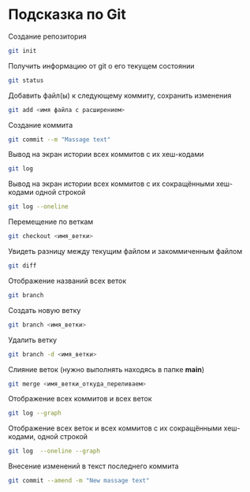 # Подсказка по Git

Создание репозитория
```sh
git init
```

Получить информацию от git о его текущем состоянии
```sh
git status
```

Добавить файл(ы) к следующему коммиту, сохранить изменения
```sh 
git add <имя файла с расширением>
```

Создание коммита
```sh
git commit --m "Massage text"
```

Вывод на экран истории всех коммитов с их хеш-кодами
```sh
git log
```

Вывод на экран истории всех коммитов с их сокращёнными хеш-кодами одной строкой
```sh
git log --oneline
```

Перемещение по веткам
```sh
git checkout <имя_ветки>
```

Увидеть разницу между текущим файлом и закоммиченным файлом
```sh
git diff
```

Отображение названий всех веток
```sh
git branch
```

Создать новую ветку
```sh
git branch <имя_ветки>
```

Удалить ветку
```sh
git branch -d <имя_ветки>
```

Слияние веток (нужно выполнять находясь в папке  **main**) 
```sh
git merge <имя_ветки_откуда_переливаем>
```

Отображение всех коммитов и всех веток
```sh
git log --graph
```

Отображение всех веток и всех коммитов c их сокращёнными хеш-кодами, одной строкой
```sh
git log  --oneline --graph
```

Внесение изменений в текст последнего коммита
```sh
git commit --amend -m "New massage text"


